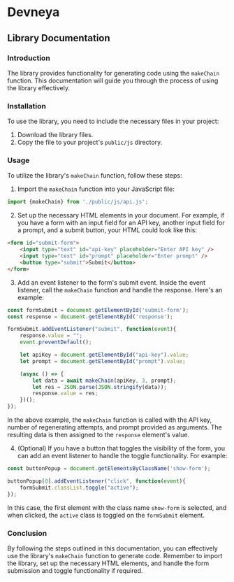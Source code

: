 # Devneya

## Library Documentation

### Introduction
The library provides functionality for generating code using the `makeChain` function. This documentation will guide you through the process of using the library effectively.

### Installation
To use the library, you need to include the necessary files in your project:

1. Download the library files.
2. Copy the file to your project's `public/js` directory.

### Usage
To utilize the library's `makeChain` function, follow these steps:

1. Import the `makeChain` function into your JavaScript file:
```javascript
import {makeChain} from './public/js/api.js';
```

2. Set up the necessary HTML elements in your document. For example, if you have a form with an input field for an API key, another input field for a prompt, and a submit button, your HTML could look like this:
```html
<form id="submit-form">
    <input type="text" id="api-key" placeholder="Enter API key" />
    <input type="text" id="prompt" placeholder="Enter prompt" />
    <button type="submit">Submit</button>
</form>
```

3. Add an event listener to the form's submit event. Inside the event listener, call the `makeChain` function and handle the response. Here's an example:
```javascript
const formSubmit = document.getElementById('submit-form');
const response = document.getElementById('response');

formSubmit.addEventListener("submit", function(event){
    response.value = "";
    event.preventDefault();

    let apiKey = document.getElementById("api-key").value;
    let prompt = document.getElementById("prompt").value;

    (async () => {
        let data = await makeChain(apiKey, 3, prompt);
        let res = JSON.parse(JSON.stringify(data));
        response.value = res;
    })();
});
```
In the above example, the `makeChain` function is called with the API key, number of regenerating attempts, and prompt provided as arguments. The resulting data is then assigned to the `response` element's value.

4. (Optional) If you have a button that toggles the visibility of the form, you can add an event listener to handle the toggle functionality. For example:
```javascript
const buttonPopup = document.getElementsByClassName('show-form');

buttonPopup[0].addEventListener("click", function(event){
    formSubmit.classList.toggle("active");
});
```
In this case, the first element with the class name `show-form` is selected, and when clicked, the `active` class is toggled on the `formSubmit` element.

### Conclusion
By following the steps outlined in this documentation, you can effectively use the library's `makeChain` function to generate code. Remember to import the library, set up the necessary HTML elements, and handle the form submission and toggle functionality if required.